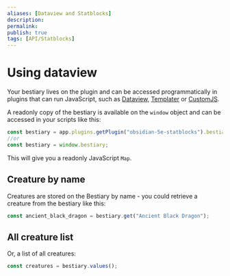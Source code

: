 ```yaml
---
aliases: [Dataview and Statblocks]
description: 
permalink: 
publish: true
tags: [API/Statblocks]
---
```


# Using dataview

Your bestiary lives on the plugin and can be accessed programmatically in plugins that can run JavaScript, such as [Dataview](https://github.com/blacksmithgu/obsidian-dataview), [Templater](https://github.com/SilentVoid13/Templater) or [CustomJS](https://github.com/samlewis0602/obsidian-custom-js).

A readonly copy of the bestiary is available on the `window` object and can be accessed in your scripts like this:

```js
const bestiary = app.plugins.getPlugin("obsidian-5e-statblocks").bestiary;
//or
const bestiary = window.bestiary;
```

This will give you a readonly JavaScript `Map`.

## Creature by name

Creatures are stored on the Bestiary by name - you could retrieve a creature from the bestiary like this:

```js
const ancient_black_dragon = bestiary.get("Ancient Black Dragon");
```

## All creature list

Or, a list of all creatures:

```js
const creatures = bestiary.values();
```